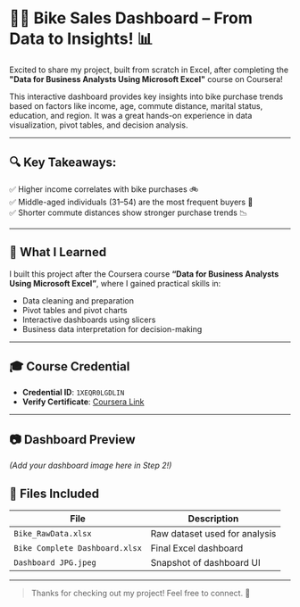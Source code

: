 # 🚴‍♂️ Bike Sales Dashboard – From Data to Insights! 📊

Excited to share my project, built from scratch in Excel, after completing the **"Data for Business Analysts Using Microsoft Excel"** course on Coursera!

This interactive dashboard provides key insights into bike purchase trends based on factors like income, age, commute distance, marital status, education, and region. It was a great hands-on experience in data visualization, pivot tables, and decision analysis.

---

## 🔍 Key Takeaways:

✅ Higher income correlates with bike purchases 🚲  
✅ Middle-aged individuals (31–54) are the most frequent buyers 👥  
✅ Shorter commute distances show stronger purchase trends 📉  

---

## 📘 What I Learned

I built this project after the Coursera course **“Data for Business Analysts Using Microsoft Excel”**, where I gained practical skills in:

- Data cleaning and preparation  
- Pivot tables and pivot charts  
- Interactive dashboards using slicers  
- Business data interpretation for decision-making  

---

## 🎓 Course Credential

- **Credential ID**: `1XEQR0LGDLIN`  
- **Verify Certificate**: [Coursera Link](https://coursera.org/verify/1XEQR0LGDLIN)

---
## 📷 Dashboard Preview

_(Add your dashboard image here in Step 2!)_
## 📁 Files Included 

| File | Description |
|------|-------------|
| `Bike_RawData.xlsx` | Raw dataset used for analysis |
| `Bike Complete Dashboard.xlsx` | Final Excel dashboard |
| `Dashboard JPG.jpeg` | Snapshot of dashboard UI |

---

> Thanks for checking out my project! Feel free to connect. 🚀
